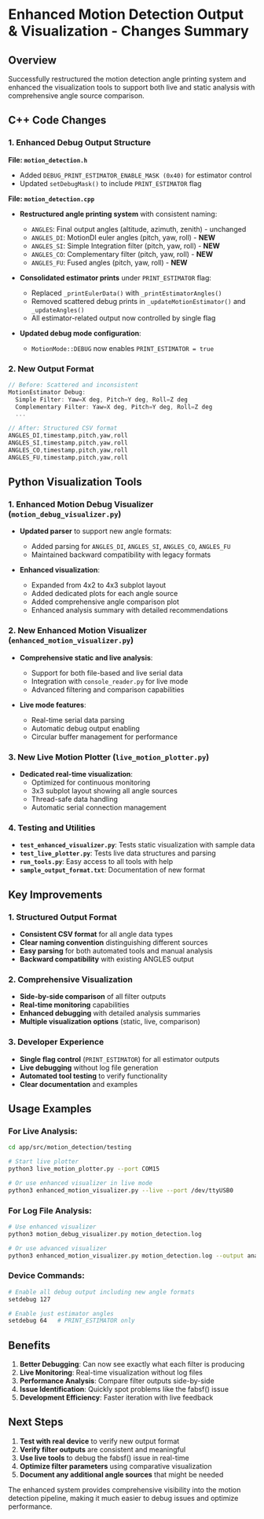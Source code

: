 # Enhanced Motion Detection Output & Visualization - Changes Summary

## Overview
Successfully restructured the motion detection angle printing system and enhanced the visualization tools to support both live and static analysis with comprehensive angle source comparison.

## C++ Code Changes

### 1. Enhanced Debug Output Structure

**File: `motion_detection.h`**
- Added `DEBUG_PRINT_ESTIMATOR_ENABLE_MASK (0x40)` for estimator control
- Updated `setDebugMask()` to include `PRINT_ESTIMATOR` flag

**File: `motion_detection.cpp`**
- **Restructured angle printing system** with consistent naming:
  - `ANGLES`: Final output angles (altitude, azimuth, zenith) - unchanged
  - `ANGLES_DI`: MotionDI euler angles (pitch, yaw, roll) - **NEW**
  - `ANGLES_SI`: Simple Integration filter (pitch, yaw, roll) - **NEW**
  - `ANGLES_CO`: Complementary filter (pitch, yaw, roll) - **NEW** 
  - `ANGLES_FU`: Fused angles (pitch, yaw, roll) - **NEW**

- **Consolidated estimator prints** under `PRINT_ESTIMATOR` flag:
  - Replaced `_printEulerData()` with `_printEstimatorAngles()`
  - Removed scattered debug prints in `_updateMotionEstimator()` and `_updateAngles()`
  - All estimator-related output now controlled by single flag

- **Updated debug mode configuration**:
  - `MotionMode::DEBUG` now enables `PRINT_ESTIMATOR = true`

### 2. New Output Format

```cpp
// Before: Scattered and inconsistent
MotionEstimator Debug:
  Simple Filter: Yaw=X deg, Pitch=Y deg, Roll=Z deg
  Complementary Filter: Yaw=X deg, Pitch=Y deg, Roll=Z deg
  ...

// After: Structured CSV format
ANGLES_DI,timestamp,pitch,yaw,roll
ANGLES_SI,timestamp,pitch,yaw,roll  
ANGLES_CO,timestamp,pitch,yaw,roll
ANGLES_FU,timestamp,pitch,yaw,roll
```

## Python Visualization Tools

### 1. Enhanced Motion Debug Visualizer (`motion_debug_visualizer.py`)
- **Updated parser** to support new angle formats:
  - Added parsing for `ANGLES_DI`, `ANGLES_SI`, `ANGLES_CO`, `ANGLES_FU`
  - Maintained backward compatibility with legacy formats
  
- **Enhanced visualization**:
  - Expanded from 4x2 to 4x3 subplot layout
  - Added dedicated plots for each angle source
  - Added comprehensive angle comparison plot
  - Enhanced analysis summary with detailed recommendations

### 2. New Enhanced Motion Visualizer (`enhanced_motion_visualizer.py`)
- **Comprehensive static and live analysis**:
  - Support for both file-based and live serial data
  - Integration with `console_reader.py` for live mode
  - Advanced filtering and comparison capabilities
  
- **Live mode features**:
  - Real-time serial data parsing
  - Automatic debug output enabling
  - Circular buffer management for performance

### 3. New Live Motion Plotter (`live_motion_plotter.py`)
- **Dedicated real-time visualization**:
  - Optimized for continuous monitoring
  - 3x3 subplot layout showing all angle sources
  - Thread-safe data handling
  - Automatic serial connection management

### 4. Testing and Utilities
- **`test_enhanced_visualizer.py`**: Tests static visualization with sample data
- **`test_live_plotter.py`**: Tests live data structures and parsing
- **`run_tools.py`**: Easy access to all tools with help
- **`sample_output_format.txt`**: Documentation of new format

## Key Improvements

### 1. Structured Output Format
- **Consistent CSV format** for all angle data types
- **Clear naming convention** distinguishing different sources
- **Easy parsing** for both automated tools and manual analysis
- **Backward compatibility** with existing ANGLES output

### 2. Comprehensive Visualization
- **Side-by-side comparison** of all filter outputs
- **Real-time monitoring** capabilities
- **Enhanced debugging** with detailed analysis summaries
- **Multiple visualization options** (static, live, comparison)

### 3. Developer Experience
- **Single flag control** (`PRINT_ESTIMATOR`) for all estimator outputs
- **Live debugging** without log file generation
- **Automated tool testing** to verify functionality
- **Clear documentation** and examples

## Usage Examples

### For Live Analysis:
```bash
cd app/src/motion_detection/testing

# Start live plotter
python3 live_motion_plotter.py --port COM15

# Or use enhanced visualizer in live mode  
python3 enhanced_motion_visualizer.py --live --port /dev/ttyUSB0
```

### For Log File Analysis:
```bash
# Use enhanced visualizer
python3 motion_debug_visualizer.py motion_detection.log

# Or use advanced visualizer
python3 enhanced_motion_visualizer.py motion_detection.log --output analysis.png
```

### Device Commands:
```bash
# Enable all debug output including new angle formats
setdebug 127

# Enable just estimator angles
setdebug 64   # PRINT_ESTIMATOR only
```

## Benefits

1. **Better Debugging**: Can now see exactly what each filter is producing
2. **Live Monitoring**: Real-time visualization without log files
3. **Performance Analysis**: Compare filter outputs side-by-side
4. **Issue Identification**: Quickly spot problems like the fabsf() issue
5. **Development Efficiency**: Faster iteration with live feedback

## Next Steps

1. **Test with real device** to verify new output format
2. **Verify filter outputs** are consistent and meaningful
3. **Use live tools** to debug the fabsf() issue in real-time
4. **Optimize filter parameters** using comparative visualization
5. **Document any additional angle sources** that might be needed

The enhanced system provides comprehensive visibility into the motion detection pipeline, making it much easier to debug issues and optimize performance.